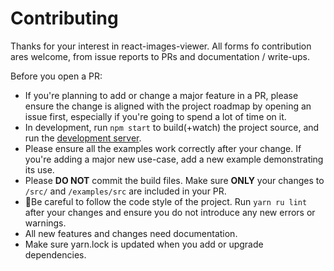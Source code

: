 # Contributing

Thanks for your interest in react-images-viewer. All forms fo contribution ares welcome, from issue reports to PRs and documentation / write-ups.

Before you open a PR:

* If you're planning to add or change a major feature in a PR, please ensure the change is aligned with the project roadmap by opening an issue first, especially if you're going to spend a lot of time on it.
* In development, run `npm start` to build(+watch) the project source, and run the [development server](http://localhost:8000).
* Please ensure all the examples work correctly after your change. If you're adding a major new use-case, add a new example demonstrating its use.
* Please  **DO NOT** commit the build files. Make sure **ONLY** your changes to `/src/` and `/examples/src` are included in your PR.
* Be careful to follow the code style of the project. Run `yarn ru lint` after your changes and ensure you do not introduce any new errors or warnings.
* All new features and changes need documentation.
* Make sure yarn.lock is updated when you add or upgrade dependencies.
